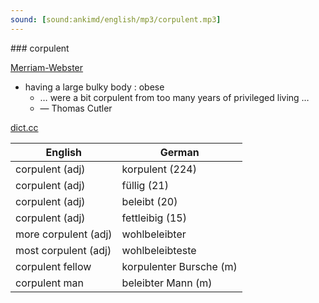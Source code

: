 ```yaml
---
sound: [sound:ankimd/english/mp3/corpulent.mp3]
---
```


\### corpulent

[Merriam-Webster](https://www.merriam-webster.com/dictionary/corpulent)

- having a large bulky body : obese
    - … were a bit corpulent from too many years of privileged living …
    - — Thomas Cutler

[dict.cc](https://www.dict.cc/corpulent)

| English        | German       |
| -------------- | ------------ |
| corpulent (adj) | korpulent (224) |
| corpulent (adj) | füllig (21) |
| corpulent (adj) | beleibt (20) |
| corpulent (adj) | fettleibig (15) |
| more corpulent (adj) | wohlbeleibter |
| most corpulent (adj) | wohlbeleibteste |
| corpulent fellow | korpulenter Bursche (m) |
| corpulent man | beleibter Mann (m) |

